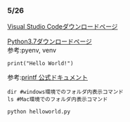 ### 5/26
[Visual Studio Codeダウンロードページ](https://azure.microsoft.com/ja-jp/products/visual-studio-code/)

[Python3.7ダウンロードページ](https://www.python.org/downloads/)  
参考:pyenv, venv

```
print("Hello World!")
```
参考:[printf 公式ドキュメント](https://docs.python.org/ja/3/library/functions.html#print)

```
dir #windows環境でのフォルダ内表示コマンド
ls #Mac環境でのフォルダ内表示コマンド
```
```
python helloworld.py
```
